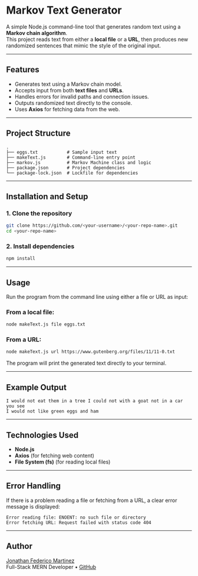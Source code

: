 
# Markov Text Generator

A simple Node.js command-line tool that generates random text using a **Markov chain algorithm**.  
This project reads text from either a **local file** or a **URL**, then produces new randomized sentences that mimic the style of the original input.

---

## Features

- Generates text using a Markov chain model.
- Accepts input from both **text files** and **URLs**.
- Handles errors for invalid paths and connection issues.
- Outputs randomized text directly to the console.
- Uses **Axios** for fetching data from the web.

---

## Project Structure

```
.
├── eggs.txt           # Sample input text
├── makeText.js        # Command-line entry point
├── markov.js          # Markov Machine class and logic
├── package.json       # Project dependencies
└── package-lock.json  # Lockfile for dependencies
```

---

## Installation and Setup

### 1. Clone the repository
```bash
git clone https://github.com/<your-username>/<your-repo-name>.git
cd <your-repo-name>
```

### 2. Install dependencies
```bash
npm install
```

---

## Usage

Run the program from the command line using either a file or URL as input:

### From a local file:
```bash
node makeText.js file eggs.txt
```

### From a URL:
```bash
node makeText.js url https://www.gutenberg.org/files/11/11-0.txt
```

The program will print the generated text directly to your terminal.

---

## Example Output

```
I would not eat them in a tree I could not with a goat not in a car you see
I would not like green eggs and ham
```

---

## Technologies Used

- **Node.js**
- **Axios** (for fetching web content)
- **File System (fs)** (for reading local files)

---

## Error Handling

If there is a problem reading a file or fetching from a URL, a clear error message is displayed:

```
Error reading file: ENOENT: no such file or directory
Error fetching URL: Request failed with status code 404
```

---

## Author

[Jonathan Federico Martinez](https://www.linkedin.com/in/jonathan-martinez-a9970b1a6)  
Full-Stack MERN Developer • [GitHub](https://github.com/l3ofspades)
